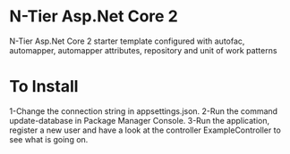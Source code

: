 # N-Tier Asp.Net Core 2
N-Tier Asp.Net Core 2 starter template configured with autofac, automapper, automapper attributes, repository and unit of work
patterns

# To Install
1-Change the connection string in appsettings.json.
2-Run the command update-database in Package Manager Console.
3-Run the application, register a new user and have a look at the controller ExampleController to see what is going on.
